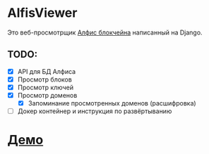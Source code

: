 # AlfisViewer
Это веб-просмотрщик [Алфис блокчейна](https://alfis.name) написанный на Django.

## TODO:
 - [x] API для БД Алфиса
 - [x] Просмотр блоков
 - [x] Просмотр ключей
 - [x] Просмотр доменов
   - [x] Запоминание просмотренных доменов (расшифровка)
 - [ ] Докер контейнер и инструкция по развёртыванию

# [Демо](https://alfis.cofob.ru/)
